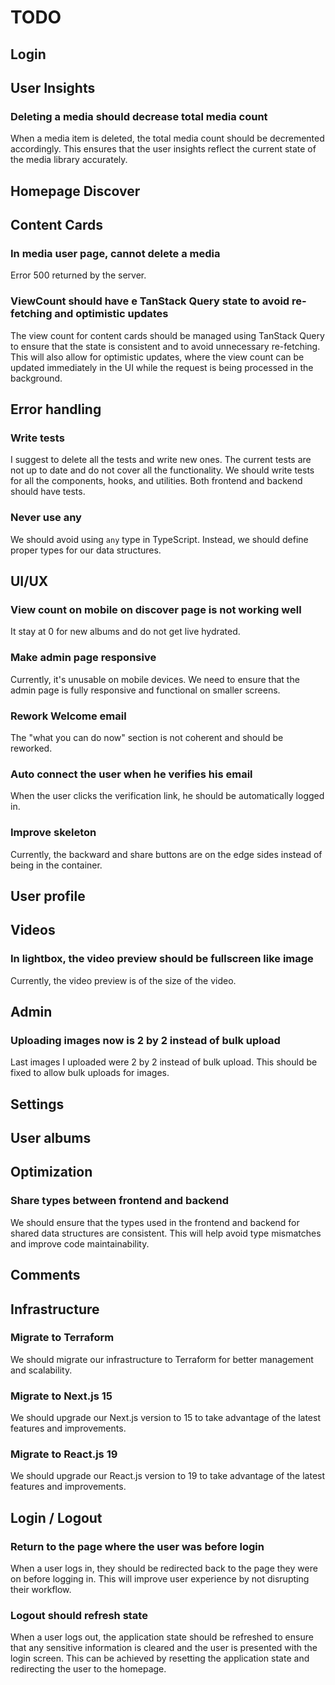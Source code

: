 # TODO

## Login

## User Insights

### Deleting a media should decrease total media count

When a media item is deleted, the total media count should be decremented accordingly. This ensures that the user insights reflect the current state of the media library accurately.

## Homepage Discover

## Content Cards

### In media user page, cannot delete a media

Error 500 returned by the server.

### ViewCount should have e TanStack Query state to avoid re-fetching and optimistic updates

The view count for content cards should be managed using TanStack Query to ensure that the state is consistent and to avoid unnecessary re-fetching. This will also allow for optimistic updates, where the view count can be updated immediately in the UI while the request is being processed in the background.

## Error handling

### Write tests

I suggest to delete all the tests and write new ones. The current tests are not up to date and do not cover all the functionality. We should write tests for all the components, hooks, and utilities. Both frontend and backend should have tests.

### Never use any

We should avoid using `any` type in TypeScript. Instead, we should define proper types for our data structures.

## UI/UX

### View count on mobile on discover page is not working well

It stay at 0 for new albums and do not get live hydrated.

### Make admin page responsive

Currently, it's unusable on mobile devices. We need to ensure that the admin page is fully responsive and functional on smaller screens.

### Rework Welcome email

The "what you can do now" section is not coherent and should be reworked.

### Auto connect the user when he verifies his email

When the user clicks the verification link, he should be automatically logged in.

### Improve skeleton

Currently, the backward and share buttons are on the edge sides instead of being in the container.

## User profile

## Videos

### In lightbox, the video preview should be fullscreen like image

Currently, the video preview is of the size of the video.

## Admin

### Uploading images now is 2 by 2 instead of bulk upload

Last images I uploaded were 2 by 2 instead of bulk upload. This should be fixed to allow bulk uploads for images.

## Settings

## User albums

## Optimization

### Share types between frontend and backend

We should ensure that the types used in the frontend and backend for shared data structures are consistent. This will help avoid type mismatches and improve code maintainability.

## Comments

## Infrastructure

### Migrate to Terraform

We should migrate our infrastructure to Terraform for better management and scalability.

### Migrate to Next.js 15

We should upgrade our Next.js version to 15 to take advantage of the latest features and improvements.

### Migrate to React.js 19

We should upgrade our React.js version to 19 to take advantage of the latest features and improvements.

## Login / Logout

### Return to the page where the user was before login

When a user logs in, they should be redirected back to the page they were on before logging in. This will improve user experience by not disrupting their workflow.

### Logout should refresh state

When a user logs out, the application state should be refreshed to ensure that any sensitive information is cleared and the user is presented with the login screen. This can be achieved by resetting the application state and redirecting the user to the homepage.
